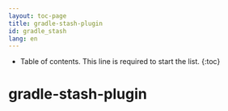 ```yaml
---
layout: toc-page
title: gradle-stash-plugin
id: gradle_stash
lang: en
---
```


* Table of contents. This line is required to start the list.
{:toc}

# gradle-stash-plugin
